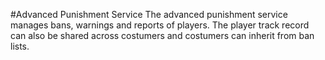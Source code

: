 #Advanced Punishment Service
The advanced punishment service manages bans, warnings and reports of players. The player track record can also be shared across costumers and costumers can inherit from ban lists.
